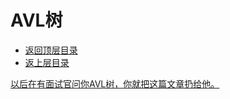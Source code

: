 # AVL树

- [返回顶层目录](../../../../../README.md)
- [返上层目录](../tree.md)



[以后在有面试官问你AVL树，你就把这篇文章扔给他。](https://mp.weixin.qq.com/s/dYP5-fM22BgM3viWg4V44A)
